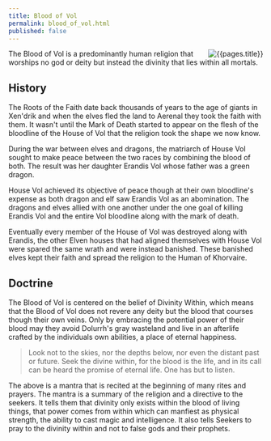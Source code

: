 ```yaml
---
title: Blood of Vol
permalink: blood_of_vol.html
published: false
---
```


<img src='images/faiths/{{page.title}}.jpg' alt='{{pages.title}}' style="float:right">

The Blood of Vol is a predominantly human religion that worships no god or deity but instead the divinity that lies within all mortals.

## History
The Roots of the Faith date back thousands of years to the age of giants in Xen'drik and when the elves fled the land to Aerenal they took the faith with them. It wasn't until the Mark of Death started to appear on the flesh of the bloodline of the House of Vol that the religion took the shape we now know.

During the war between elves and dragons, the matriarch of House Vol sought to make peace between the two races by combining the blood of both. The result was her daughter Erandis Vol whose father was a green dragon.

House Vol achieved its objective of peace though at their own bloodline's expense as both dragon and elf saw Erandis Vol as an abomination. The dragons and elves allied with one another under the one goal of killing Erandis Vol and the entire Vol bloodline along with the mark of death.

Eventually every member of the House of Vol was destroyed along with Erandis, the other Elven houses that had aligned themselves with House Vol were spared the same wrath and were instead banished. These banished elves kept their faith and spread the religion to the Human of Khorvaire.  

## Doctrine
The Blood of Vol is centered on the belief of Divinity Within, which means that the Blood of Vol does not revere any deity but the blood that courses though their own veins. Only by embracing the potential power of their blood may they avoid Dolurrh's gray wasteland and live in an afterlife crafted by the individuals own abilities, a place of eternal happiness.

> Look not to the skies, nor the depths below, nor even the distant past or future. Seek the divine within, for the blood is the life, and in its call can be heard the promise of eternal life. One has but to listen.

The above is a mantra that is recited at the beginning of many rites and prayers. The mantra is a summary of the religion and a directive to the seekers. It tells them that divinity only exists within the blood of living things, that power comes from within which can manfiest as physical strength, the ability to cast magic and intelligence. It also tells Seekers to pray to the divinity within and not to false gods and their prophets.